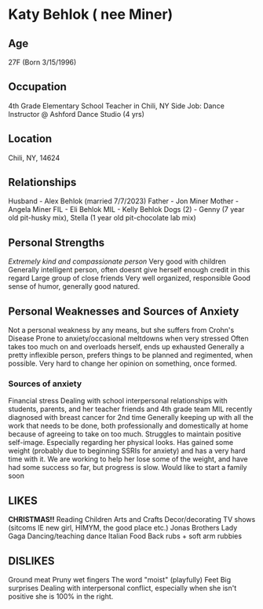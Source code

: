 # **Katy Behlok ( nee Miner)**

## Age 
27F (Born 3/15/1996)

## Occupation
4th Grade Elementary School Teacher in Chili, NY 
Side Job: Dance Instructor @ Ashford Dance Studio (4 yrs)

## Location
Chili, NY, 14624

## Relationships
Husband - Alex Behlok (married 7/7/2023) 
Father - Jon Miner 
Mother - Angela Miner
FIL - Eli Behlok
MIL - Kelly Behlok 
Dogs (2) - Genny (7 year old pit-husky mix), Stella (1 year old pit-chocolate lab mix)

## Personal Strengths
*Extremely kind and compassionate person*
Very good with children
Generally intelligent person, often doesnt give herself enough credit in this regard 
Large group of close friends
Very well organized, responsible
Good sense of humor, generally good natured.

## Personal Weaknesses and Sources of Anxiety 
Not a personal weakness by any means, but she suffers from Crohn's Disease
Prone to anxiety/occasional meltdowns when very stressed
Often takes too much on and overloads herself, ends up exhausted
Generally a pretty inflexible person, prefers things to be planned and regimented, when possible. Very hard to change her opinion on something, once formed. 

### Sources of anxiety
Financial stress
Dealing with school interpersonal relationships with students, parents, and her teacher friends and 4th grade team
MIL recently diagnosed with breast cancer for 2nd time 
Generally keeping up with all the work that needs to be done, both professionally and domestically at home because of agreeing to take on too much. 
Struggles to maintain positive self-image. Especially regarding her physical looks. Has gained some weight (probably due to beginning SSRIs for anxiety) and has a very hard time with it. We are working to help her lose some of the weight, and have had some success so far, but progress is slow. 
Would like to start a family soon

## LIKES
**CHRISTMAS!!**
Reading
Children
Arts and Crafts 
Decor/decorating
TV shows (sitcoms IE new girl, HIMYM, the good place etc.)
Jonas Brothers
Lady Gaga
Dancing/teaching dance
Italian Food 
Back rubs + soft arm rubbies 

## DISLIKES
Ground meat 
Pruny wet fingers
The word "moist" (playfully)
Feet
Big surprises
Dealing with interpersonal conflict, especially when she isn't positive she is 100% in the right. 

